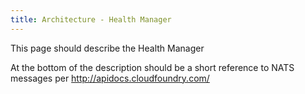 ```yaml
---
title: Architecture - Health Manager
---
```


This page should describe the Health Manager

At the bottom of the description should be a short reference to NATS messages per http://apidocs.cloudfoundry.com/
